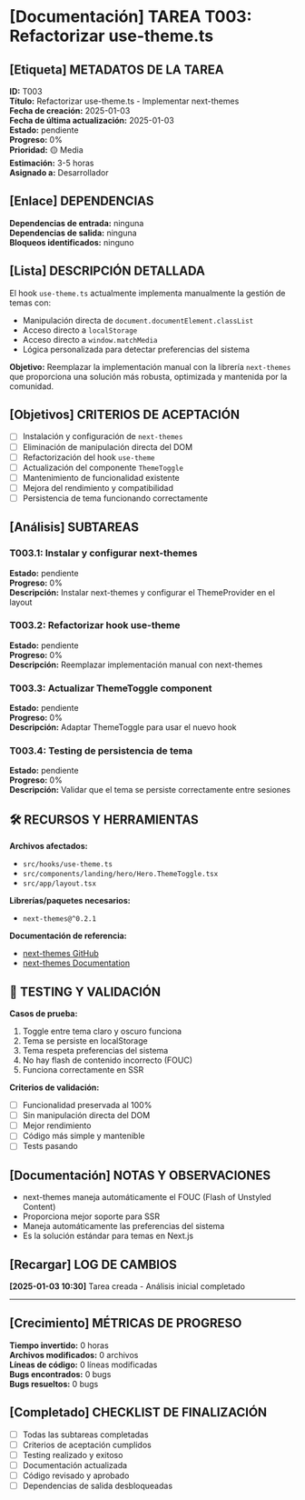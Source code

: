 # **[Documentación]** TAREA T003: Refactorizar use-theme.ts

## **[Etiqueta]** METADATOS DE LA TAREA

**ID:** T003  
**Título:** Refactorizar use-theme.ts - Implementar next-themes  
**Fecha de creación:** 2025-01-03  
**Fecha de última actualización:** 2025-01-03  
**Estado:** pendiente  
**Progreso:** 0%  
**Prioridad:** 🟡 Media  
**Estimación:** 3-5 horas  
**Asignado a:** Desarrollador

## **[Enlace]** DEPENDENCIAS

**Dependencias de entrada:** ninguna  
**Dependencias de salida:** ninguna  
**Bloqueos identificados:** ninguno

## **[Lista]** DESCRIPCIÓN DETALLADA

El hook `use-theme.ts` actualmente implementa manualmente la gestión de temas con:

- Manipulación directa de `document.documentElement.classList`
- Acceso directo a `localStorage`
- Acceso directo a `window.matchMedia`
- Lógica personalizada para detectar preferencias del sistema

**Objetivo:** Reemplazar la implementación manual con la librería `next-themes` que proporciona una solución más robusta, optimizada y mantenida por la comunidad.

## **[Objetivos]** CRITERIOS DE ACEPTACIÓN

- [ ] Instalación y configuración de `next-themes`
- [ ] Eliminación de manipulación directa del DOM
- [ ] Refactorización del hook `use-theme`
- [ ] Actualización del componente `ThemeToggle`
- [ ] Mantenimiento de funcionalidad existente
- [ ] Mejora del rendimiento y compatibilidad
- [ ] Persistencia de tema funcionando correctamente

## **[Análisis]** SUBTAREAS

### T003.1: Instalar y configurar next-themes

**Estado:** pendiente  
**Progreso:** 0%  
**Descripción:** Instalar next-themes y configurar el ThemeProvider en el layout

### T003.2: Refactorizar hook use-theme

**Estado:** pendiente  
**Progreso:** 0%  
**Descripción:** Reemplazar implementación manual con next-themes

### T003.3: Actualizar ThemeToggle component

**Estado:** pendiente  
**Progreso:** 0%  
**Descripción:** Adaptar ThemeToggle para usar el nuevo hook

### T003.4: Testing de persistencia de tema

**Estado:** pendiente  
**Progreso:** 0%  
**Descripción:** Validar que el tema se persiste correctamente entre sesiones

## 🛠️ RECURSOS Y HERRAMIENTAS

**Archivos afectados:**

- `src/hooks/use-theme.ts`
- `src/components/landing/hero/Hero.ThemeToggle.tsx`
- `src/app/layout.tsx`

**Librerías/paquetes necesarios:**

- `next-themes@^0.2.1`

**Documentación de referencia:**

- [next-themes GitHub](https://github.com/pacocoursey/next-themes)
- [next-themes Documentation](https://github.com/pacocoursey/next-themes#readme)

## 🧪 TESTING Y VALIDACIÓN

**Casos de prueba:**

1. Toggle entre tema claro y oscuro funciona
2. Tema se persiste en localStorage
3. Tema respeta preferencias del sistema
4. No hay flash de contenido incorrecto (FOUC)
5. Funciona correctamente en SSR

**Criterios de validación:**

- [ ] Funcionalidad preservada al 100%
- [ ] Sin manipulación directa del DOM
- [ ] Mejor rendimiento
- [ ] Código más simple y mantenible
- [ ] Tests pasando

## **[Documentación]** NOTAS Y OBSERVACIONES

- next-themes maneja automáticamente el FOUC (Flash of Unstyled Content)
- Proporciona mejor soporte para SSR
- Maneja automáticamente las preferencias del sistema
- Es la solución estándar para temas en Next.js

## **[Recargar]** LOG DE CAMBIOS

**[2025-01-03 10:30]** Tarea creada - Análisis inicial completado

---

## **[Crecimiento]** MÉTRICAS DE PROGRESO

**Tiempo invertido:** 0 horas  
**Archivos modificados:** 0 archivos  
**Líneas de código:** 0 líneas modificadas  
**Bugs encontrados:** 0 bugs  
**Bugs resueltos:** 0 bugs

## **[Completado]** CHECKLIST DE FINALIZACIÓN

- [ ] Todas las subtareas completadas
- [ ] Criterios de aceptación cumplidos
- [ ] Testing realizado y exitoso
- [ ] Documentación actualizada
- [ ] Código revisado y aprobado
- [ ] Dependencias de salida desbloqueadas
